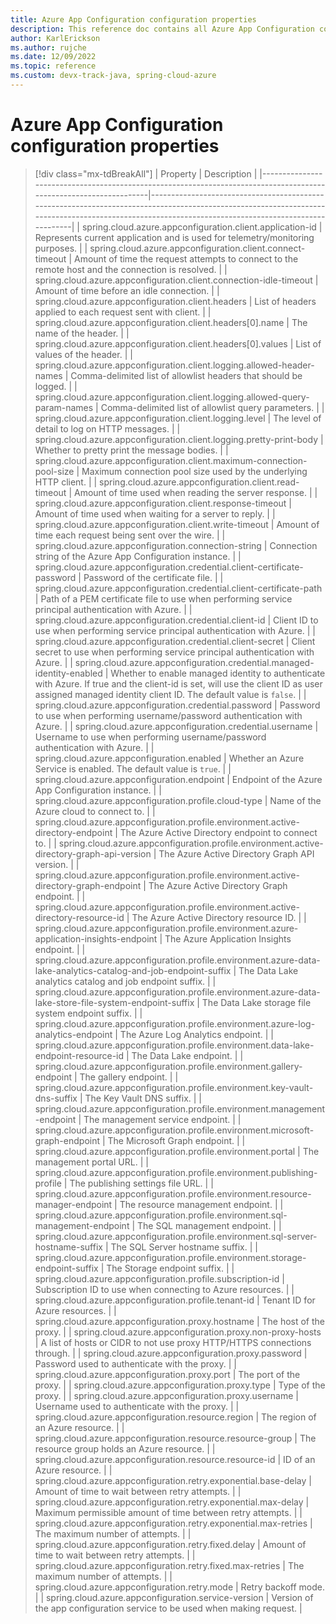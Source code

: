 ```yaml
---
title: Azure App Configuration configuration properties
description: This reference doc contains all Azure App Configuration configuration properties.
author: KarlErickson
ms.author: rujche
ms.date: 12/09/2022
ms.topic: reference
ms.custom: devx-track-java, spring-cloud-azure
---
```


# Azure App Configuration configuration properties

> [!div class="mx-tdBreakAll"]
> | Property                                                                                                          | Description                                                                                                                                                                                        |
> |-------------------------------------------------------------------------------------------------------------------|----------------------------------------------------------------------------------------------------------------------------------------------------------------------------------------------------|
> | spring.cloud.azure.appconfiguration.client.application-id                                                         | Represents current application and is used for telemetry/monitoring purposes.                                                                                                                      |
> | spring.cloud.azure.appconfiguration.client.connect-timeout                                                        | Amount of time the request attempts to connect to the remote host and the connection is resolved.                                                                                                  |
> | spring.cloud.azure.appconfiguration.client.connection-idle-timeout                                                | Amount of time before an idle connection.                                                                                                                                                          |
> | spring.cloud.azure.appconfiguration.client.headers                                                                | List of headers applied to each request sent with client.                                                                                                                                          |
> | spring.cloud.azure.appconfiguration.client.headers[0].name                                                        | The name of the header.                                                                                                                                                                            |
> | spring.cloud.azure.appconfiguration.client.headers[0].values                                                      | List of values of the header.                                                                                                                                                                      |
> | spring.cloud.azure.appconfiguration.client.logging.allowed-header-names                                           | Comma-delimited list of allowlist headers that should be logged.                                                                                                                                   |
> | spring.cloud.azure.appconfiguration.client.logging.allowed-query-param-names                                      | Comma-delimited list of allowlist query parameters.                                                                                                                                                |
> | spring.cloud.azure.appconfiguration.client.logging.level                                                          | The level of detail to log on HTTP messages.                                                                                                                                                       |
> | spring.cloud.azure.appconfiguration.client.logging.pretty-print-body                                              | Whether to pretty print the message bodies.                                                                                                                                                        |
> | spring.cloud.azure.appconfiguration.client.maximum-connection-pool-size                                           | Maximum connection pool size used by the underlying HTTP client.                                                                                                                                   |
> | spring.cloud.azure.appconfiguration.client.read-timeout                                                           | Amount of time used when reading the server response.                                                                                                                                              |
> | spring.cloud.azure.appconfiguration.client.response-timeout                                                       | Amount of time used when waiting for a server to reply.                                                                                                                                            |
> | spring.cloud.azure.appconfiguration.client.write-timeout                                                          | Amount of time each request being sent over the wire.                                                                                                                                              |
> | spring.cloud.azure.appconfiguration.connection-string                                                             | Connection string of the Azure App Configuration instance.                                                                                                                                         |
> | spring.cloud.azure.appconfiguration.credential.client-certificate-password                                        | Password of the certificate file.                                                                                                                                                                  |
> | spring.cloud.azure.appconfiguration.credential.client-certificate-path                                            | Path of a PEM certificate file to use when performing service principal authentication with Azure.                                                                                                 |
> | spring.cloud.azure.appconfiguration.credential.client-id                                                          | Client ID to use when performing service principal authentication with Azure.                                                                                                                      |
> | spring.cloud.azure.appconfiguration.credential.client-secret                                                      | Client secret to use when performing service principal authentication with Azure.                                                                                                                  |
> | spring.cloud.azure.appconfiguration.credential.managed-identity-enabled                                           | Whether to enable managed identity to authenticate with Azure. If true and the client-id is set, will use the client ID as user assigned managed identity client ID. The default value is `false`. |
> | spring.cloud.azure.appconfiguration.credential.password                                                           | Password to use when performing username/password authentication with Azure.                                                                                                                       |
> | spring.cloud.azure.appconfiguration.credential.username                                                           | Username to use when performing username/password authentication with Azure.                                                                                                                       |
> | spring.cloud.azure.appconfiguration.enabled                                                                       | Whether an Azure Service is enabled. The default value is `true`.                                                                                                                                  |
> | spring.cloud.azure.appconfiguration.endpoint                                                                      | Endpoint of the Azure App Configuration instance.                                                                                                                                                  |
> | spring.cloud.azure.appconfiguration.profile.cloud-type                                                            | Name of the Azure cloud to connect to.                                                                                                                                                             |
> | spring.cloud.azure.appconfiguration.profile.environment.active-directory-endpoint                                 | The Azure Active Directory endpoint to connect to.                                                                                                                                                 |
> | spring.cloud.azure.appconfiguration.profile.environment.active-directory-graph-api-version                        | The Azure Active Directory Graph API version.                                                                                                                                                      |
> | spring.cloud.azure.appconfiguration.profile.environment.active-directory-graph-endpoint                           | The Azure Active Directory Graph endpoint.                                                                                                                                                         |
> | spring.cloud.azure.appconfiguration.profile.environment.active-directory-resource-id                              | The Azure Active Directory resource ID.                                                                                                                                                            |
> | spring.cloud.azure.appconfiguration.profile.environment.azure-application-insights-endpoint                       | The Azure Application Insights endpoint.                                                                                                                                                           |
> | spring.cloud.azure.appconfiguration.profile.environment.azure-data-lake-analytics-catalog-and-job-endpoint-suffix | The Data Lake analytics catalog and job endpoint suffix.                                                                                                                                           |
> | spring.cloud.azure.appconfiguration.profile.environment.azure-data-lake-store-file-system-endpoint-suffix         | The Data Lake storage file system endpoint suffix.                                                                                                                                                 |
> | spring.cloud.azure.appconfiguration.profile.environment.azure-log-analytics-endpoint                              | The Azure Log Analytics endpoint.                                                                                                                                                                  |
> | spring.cloud.azure.appconfiguration.profile.environment.data-lake-endpoint-resource-id                            | The Data Lake endpoint.                                                                                                                                                                            |
> | spring.cloud.azure.appconfiguration.profile.environment.gallery-endpoint                                          | The gallery endpoint.                                                                                                                                                                              |
> | spring.cloud.azure.appconfiguration.profile.environment.key-vault-dns-suffix                                      | The Key Vault DNS suffix.                                                                                                                                                                          |
> | spring.cloud.azure.appconfiguration.profile.environment.management-endpoint                                       | The management service endpoint.                                                                                                                                                                   |
> | spring.cloud.azure.appconfiguration.profile.environment.microsoft-graph-endpoint                                  | The Microsoft Graph endpoint.                                                                                                                                                                      |
> | spring.cloud.azure.appconfiguration.profile.environment.portal                                                    | The management portal URL.                                                                                                                                                                         |
> | spring.cloud.azure.appconfiguration.profile.environment.publishing-profile                                        | The publishing settings file URL.                                                                                                                                                                  |
> | spring.cloud.azure.appconfiguration.profile.environment.resource-manager-endpoint                                 | The resource management endpoint.                                                                                                                                                                  |
> | spring.cloud.azure.appconfiguration.profile.environment.sql-management-endpoint                                   | The SQL management endpoint.                                                                                                                                                                       |
> | spring.cloud.azure.appconfiguration.profile.environment.sql-server-hostname-suffix                                | The SQL Server hostname suffix.                                                                                                                                                                    |
> | spring.cloud.azure.appconfiguration.profile.environment.storage-endpoint-suffix                                   | The Storage endpoint suffix.                                                                                                                                                                       |
> | spring.cloud.azure.appconfiguration.profile.subscription-id                                                       | Subscription ID to use when connecting to Azure resources.                                                                                                                                         |
> | spring.cloud.azure.appconfiguration.profile.tenant-id                                                             | Tenant ID for Azure resources.                                                                                                                                                                     |
> | spring.cloud.azure.appconfiguration.proxy.hostname                                                                | The host of the proxy.                                                                                                                                                                             |
> | spring.cloud.azure.appconfiguration.proxy.non-proxy-hosts                                                         | A list of hosts or CIDR to not use proxy HTTP/HTTPS connections through.                                                                                                                           |
> | spring.cloud.azure.appconfiguration.proxy.password                                                                | Password used to authenticate with the proxy.                                                                                                                                                      |
> | spring.cloud.azure.appconfiguration.proxy.port                                                                    | The port of the proxy.                                                                                                                                                                             |
> | spring.cloud.azure.appconfiguration.proxy.type                                                                    | Type of the proxy.                                                                                                                                                                                 |
> | spring.cloud.azure.appconfiguration.proxy.username                                                                | Username used to authenticate with the proxy.                                                                                                                                                      |
> | spring.cloud.azure.appconfiguration.resource.region                                                               | The region of an Azure resource.                                                                                                                                                                   |
> | spring.cloud.azure.appconfiguration.resource.resource-group                                                       | The resource group holds an Azure resource.                                                                                                                                                        |
> | spring.cloud.azure.appconfiguration.resource.resource-id                                                          | ID of an Azure resource.                                                                                                                                                                           |
> | spring.cloud.azure.appconfiguration.retry.exponential.base-delay                                                  | Amount of time to wait between retry attempts.                                                                                                                                                     |
> | spring.cloud.azure.appconfiguration.retry.exponential.max-delay                                                   | Maximum permissible amount of time between retry attempts.                                                                                                                                         |
> | spring.cloud.azure.appconfiguration.retry.exponential.max-retries                                                 | The maximum number of attempts.                                                                                                                                                                    |
> | spring.cloud.azure.appconfiguration.retry.fixed.delay                                                             | Amount of time to wait between retry attempts.                                                                                                                                                     |
> | spring.cloud.azure.appconfiguration.retry.fixed.max-retries                                                       | The maximum number of attempts.                                                                                                                                                                    |
> | spring.cloud.azure.appconfiguration.retry.mode                                                                    | Retry backoff mode.                                                                                                                                                                                |
> | spring.cloud.azure.appconfiguration.service-version                                                               | Version of the app configuration service to be used when making request.                                                                                                                           |
